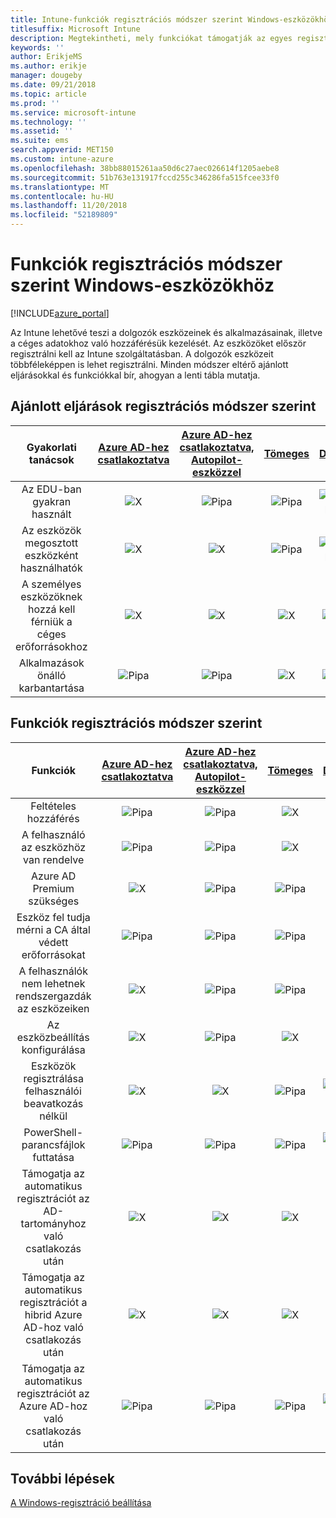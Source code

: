 ```yaml
---
title: Intune-funkciók regisztrációs módszer szerint Windows-eszközökhöz
titlesuffix: Microsoft Intune
description: Megtekintheti, mely funkciókat támogatják az egyes regisztrációs módszerek Windows-eszközökön.
keywords: ''
author: ErikjeMS
ms.author: erikje
manager: dougeby
ms.date: 09/21/2018
ms.topic: article
ms.prod: ''
ms.service: microsoft-intune
ms.technology: ''
ms.assetid: ''
ms.suite: ems
search.appverid: MET150
ms.custom: intune-azure
ms.openlocfilehash: 38bb88015261aa50d6c27aec026614f1205aebe8
ms.sourcegitcommit: 51b763e131917fccd255c346286fa515fcee33f0
ms.translationtype: MT
ms.contentlocale: hu-HU
ms.lasthandoff: 11/20/2018
ms.locfileid: "52189809"
---
```

# <a name="capabilities-by-enrollment-method-for-windows-devices"></a>Funkciók regisztrációs módszer szerint Windows-eszközökhöz
[!INCLUDE[azure_portal](./includes/azure_portal.md)]

Az Intune lehetővé teszi a dolgozók eszközeinek és alkalmazásainak, illetve a céges adatokhoz való hozzáférésük kezelését. Az eszközöket először regisztrálni kell az Intune szolgáltatásban. A dolgozók eszközeit többféleképpen is lehet regisztrálni. Minden módszer eltérő ajánlott eljárásokkal és funkciókkal bír, ahogyan a lenti tábla mutatja.

## <a name="best-practices-by-enrollment-method"></a>Ajánlott eljárások regisztrációs módszer szerint
| **Gyakorlati tanácsok** | **[Azure AD-hez csatlakoztatva](windows-enroll.md#enable-windows-10-automatic-enrollment)**|**[Azure AD-hez csatlakoztatva, Autopilot-eszközzel](enrollment-autopilot.md)** |**[Tömeges](windows-bulk-enroll.md)**|**[DEM](device-enrollment-manager-enroll.md)** | **[BYOD](device-enrollment.md#bring-your-own-device)** | **[CSOPORTHÁZIREND-OBJEKTUM](https://docs.microsoft.com/windows/client-management/mdm/enroll-a-windows-10-device-automatically-using-group-policy)** |
|:---:|:---:|:---:|:---:|:---:|:---:|:---:|
|Az EDU-ban gyakran használt|![X](media/xmark.png)|![Pipa](media/checkmark.png)|![Pipa](media/checkmark.png)|![Pipa](media/checkmark.png)|![X](media/xmark.png)|![X](media/xmark.png)|
|Az eszközök megosztott eszközként használhatók|![X](media/xmark.png)|![X](media/xmark.png)|![Pipa](media/checkmark.png)|![Pipa](media/checkmark.png)|![X](media/xmark.png)|![X](media/xmark.png)|
|A személyes eszközöknek hozzá kell férniük a céges erőforrásokhoz|![X](media/xmark.png)|![X](media/xmark.png)|![X](media/xmark.png)|![X](media/xmark.png)|![Pipa](media/checkmark.png)|![X](media/xmark.png)|
|Alkalmazások önálló karbantartása|![Pipa](media/checkmark.png)|![Pipa](media/checkmark.png)|![X](media/xmark.png)|![X](media/xmark.png)|![Pipa](media/checkmark.png)|![Pipa](media/checkmark.png)|

## <a name="capabilities-by-enrollment-method"></a>Funkciók regisztrációs módszer szerint

| **Funkciók** | **[Azure AD-hez csatlakoztatva](windows-enroll.md#enable-windows-10-automatic-enrollment)**|**[Azure AD-hez csatlakoztatva, Autopilot-eszközzel](enrollment-autopilot.md)** |**[Tömeges](windows-bulk-enroll.md)**|**[DEM](device-enrollment-manager-enroll.md)** | **[BYOD](device-enrollment.md#bring-your-own-device)** | **[CSOPORTHÁZIREND-OBJEKTUM](https://docs.microsoft.com/windows/client-management/mdm/enroll-a-windows-10-device-automatically-using-group-policy)** |
|:---:|:---:|:---:|:---:|:---:|:---:|:---:|
|Feltételes hozzáférés                                      |![Pipa](media/checkmark.png)|![Pipa](media/checkmark.png)|![X](media/xmark.png)|![X](media/xmark.png)|![Pipa](media/checkmark.png)|![Pipa](media/checkmark.png)|
|A felhasználó az eszközhöz van rendelve                    |![Pipa](media/checkmark.png)|![Pipa](media/checkmark.png)|![X](media/xmark.png)|![X](media/xmark.png)|![Pipa](media/checkmark.png)|![Pipa](media/checkmark.png)|
|Azure AD Premium szükséges                               |![X](media/xmark.png)|![Pipa](media/checkmark.png)|![Pipa](media/checkmark.png)|![X](media/xmark.png)|![X](media/xmark.png)|![Pipa](media/checkmark.png)|
|Eszköz fel tudja mérni a CA által védett erőforrásokat             |![Pipa](media/checkmark.png)|![Pipa](media/checkmark.png)|![Pipa](media/checkmark.png)|![X](media/xmark.png)|![Pipa](media/checkmark.png)|![Pipa](media/checkmark.png)|
|A felhasználók nem lehetnek rendszergazdák az eszközeiken               |![X](media/xmark.png)|![Pipa](media/checkmark.png)|![Pipa](media/checkmark.png)|![X](media/xmark.png)|![X](media/xmark.png)|![X](media/xmark.png)|
|Az eszközbeállítás konfigurálása        |![X](media/xmark.png)|![Pipa](media/checkmark.png)|![X](media/xmark.png)|![X](media/xmark.png)|![X](media/xmark.png)|![X](media/xmark.png)|
|Eszközök regisztrálása felhasználói beavatkozás nélkül      |![X](media/xmark.png)|![X](media/xmark.png)|![Pipa](media/checkmark.png)|![Pipa](media/checkmark.png)|![X](media/xmark.png)|![Pipa](media/checkmark.png)|
|PowerShell-parancsfájlok futtatása                       |![Pipa](media/checkmark.png)|![Pipa](media/checkmark.png)|![Pipa](media/checkmark.png)|![Pipa](media/checkmark.png)|![X](media/xmark.png)|![X](media/xmark.png)| 
|Támogatja az automatikus regisztrációt az AD-tartományhoz való csatlakozás után      |![X](media/xmark.png)|![X](media/xmark.png)|![X](media/xmark.png)|![X](media/xmark.png)|![X](media/xmark.png)|![Pipa](media/checkmark.png)|
|Támogatja az automatikus regisztrációt a hibrid Azure AD-hoz való csatlakozás után|![X](media/xmark.png)|![X](media/xmark.png)|![X](media/xmark.png)|![X](media/xmark.png)|![X](media/xmark.png)|![Pipa](media/checkmark.png)|
|Támogatja az automatikus regisztrációt az Azure AD-hoz való csatlakozás után       |![Pipa](media/checkmark.png)|![Pipa](media/checkmark.png)|![Pipa](media/checkmark.png)|![Pipa](media/checkmark.png)|![Pipa](media/checkmark.png)|![X](media/xmark.png)|

## <a name="next-steps"></a>További lépések

[A Windows-regisztráció beállítása ](windows-enroll.md)

